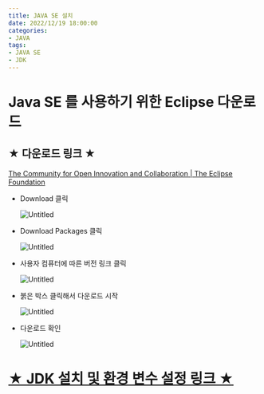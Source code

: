 ```yaml
---
title: JAVA SE 설치
date: 2022/12/19 18:00:00
categories:
- JAVA
tags:
- JAVA SE
- JDK
---
```


# Java SE 를 사용하기 위한 Eclipse 다운로드

## ★ 다운로드 링크 ★

[The Community for Open Innovation and Collaboration | The Eclipse Foundation](https://www.eclipse.org/)

- Download 클릭
    
    ![Untitled](/Images/2022/12/20/JAVA_SE_Install/Untitled.png)
    

- Download Packages 클릭
    
    ![Untitled](/Images/2022/12/20/JAVA_SE_Install/Untitled%201.png)
    
- 사용자 컴퓨터에 따른 버전 링크 클릭
    
    ![Untitled](/Images/2022/12/20/JAVA_SE_Install/Untitled%202.png)
    
- 붉은 박스 클릭해서 다운로드 시작
    
    ![Untitled](/Images/2022/12/20/JAVA_SE_Install/Untitled%203.png)
    
- 다운로드 확인
    
    ![Untitled](/Images/2022/12/20/JAVA_SE_Install/Untitled%204.png)
    

# [★ JDK 설치 및 환경 변수 설정 링크 ★](https://depra3.github.io/2022/12/19/2022/12/20/JDK_Install/)
